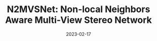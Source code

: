 ---
title: "N2MVSNet: Non-local Neighbors Aware Multi-View Stereo Network"
collection: publications
permalink: /publication/2023-02-17-N2MVSNet
excerpt: 'Propose N2MVSNet which learns adaptive non-local neighbors matching and spatial impact to overcome deficiencies brought by fixed-size convolution kernels.'
date: 2023-02-17
venue: 'IEEE International Conference on Acoustics, Speech, and Signal Processing (ICASSP)'
paperurl: 'http://YuhsiHu.github.io/files/N2MVSNet.pdf'
---